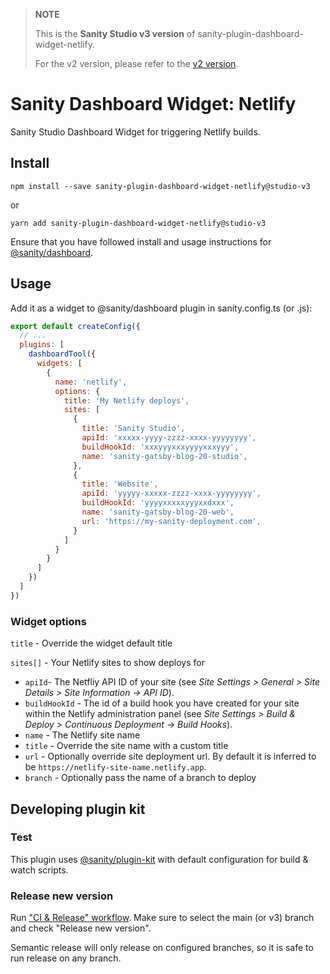 > **NOTE**
>
> This is the **Sanity Studio v3 version** of sanity-plugin-dashboard-widget-netlify.
>
> For the v2 version, please refer to the [v2 version](https://github.com/sanity-io/sanity-plugin-dashboard-widget-netlify/tree/main).


# Sanity Dashboard Widget: Netlify

Sanity Studio Dashboard Widget for triggering Netlify builds.

## Install

```
npm install --save sanity-plugin-dashboard-widget-netlify@studio-v3
```

or

```
yarn add sanity-plugin-dashboard-widget-netlify@studio-v3
```

Ensure that you have followed install and usage instructions for [@sanity/dashboard](https://github.com/sanity-io/dashboard).

## Usage

Add it as a widget to @sanity/dashboard plugin in sanity.config.ts (or .js):

```js
export default createConfig({
  // ...
  plugins: [
    dashboardTool({
      widgets: [
        {
          name: 'netlify',
          options: {
            title: 'My Netlify deploys',
            sites: [
              {
                title: 'Sanity Studio',
                apiId: 'xxxxx-yyyy-zzzz-xxxx-yyyyyyyy',
                buildHookId: 'xxxyyyxxxyyyyxxxyyy',
                name: 'sanity-gatsby-blog-20-studio',
              },
              {
                title: 'Website',
                apiId: 'yyyyy-xxxxx-zzzz-xxxx-yyyyyyyy',
                buildHookId: 'yyyyxxxxxyyyxxdxxx',
                name: 'sanity-gatsby-blog-20-web',
                url: 'https://my-sanity-deployment.com',
              }
            ]
          }
        }
      ]
    })
  ]
})
```

### Widget options
`title` - Override the widget default title

`sites[]` - Your Netlify sites to show deploys for
  - `apiId`- The Netfliy API ID of your site (see *Site Settings > General > Site Details >  Site Information -> API ID*).
  - `buildHookId` - The id of a build hook you have created for your site within the Netlify administration panel (see *Site Settings > Build & Deploy > Continuous Deployment -> Build Hooks*).
  - `name` - The Netlify site name
  - `title` - Override the site name with a custom title
  - `url` - Optionally override site deployment url. By default it is inferred to be `https://netlify-site-name.netlify.app`.
  - `branch` - Optionally pass the name of a branch to deploy

## Developing plugin kit

### Test

This plugin uses [@sanity/plugin-kit](https://github.com/sanity-io/plugin-kit)
with default configuration for build & watch scripts.

### Release new version

Run ["CI & Release" workflow](https://github.com/sanity-io/sanity-plugin-dashboard-widget-netlify/actions/workflows/main.yml).
Make sure to select the main (or v3) branch and check "Release new version".

Semantic release will only release on configured branches, so it is safe to run release on any branch.

